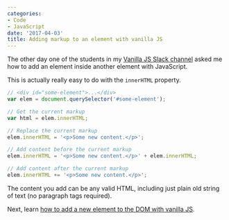 ```yaml
---
categories:
- Code
- JavaScript
date: '2017-04-03'
title: Adding markup to an element with vanilla JS
---
```


The other day one of the students in my [Vanilla JS Slack channel](/guides/) asked me how to add an element inside another element with JavaScript.

This is actually really easy to do with the `innerHTML` property.

```javascript
// <div id="some-element">...</div>
var elem = document.querySelector('#some-element');

// Get the current markup
var html = elem.innerHTML;

// Replace the current markup
elem.innerHTML = '<p>Some new content.</p>';

// Add content before the current markup
elem.innerHTML = '<p>Some new content.</p>' + elem.innerHTML;

// Add content after the current markup
elem.innerHTML += '<p>Some new content.</p>';
```

The content you add can be any valid HTML, including just plain old string of text (no paragraph tags required).

Next, learn [how to add a new element to the DOM with vanilla JS](/adding-a-new-element-to-the-dom-with-vanilla-js/).